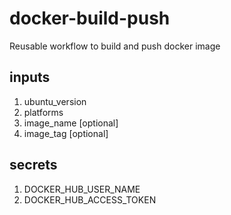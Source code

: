 # docker-build-push
Reusable workflow to build and push docker image

## inputs

1. ubuntu_version
1. platforms
1. image_name [optional]
1. image_tag [optional]

## secrets

1. DOCKER_HUB_USER_NAME
1. DOCKER_HUB_ACCESS_TOKEN
